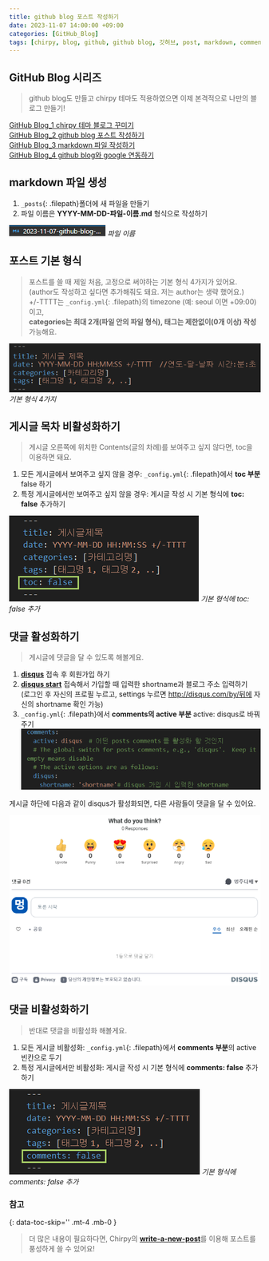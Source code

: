 ```yaml
---
title: github blog 포스트 작성하기
date: 2023-11-07 14:00:00 +09:00
categories: [GitHub_Blog]
tags: [chirpy, blog, github, github blog, 깃허브, post, markdown, comments, disqus]
---
```


## GitHub Blog 시리즈
> github blog도 만들고 chirpy 테마도 적용하였으면 이제 본격적으로 나만의 블로그 만들기!

[GitHub Blog_1 chirpy 테마 블로그 꾸미기](https://minjung405.github.io/posts/chirpy-%ED%85%8C%EB%A7%88-%EB%B8%94%EB%A1%9C%EA%B7%B8-%EA%BE%B8%EB%AF%B8%EA%B8%B0/)\
[GitHub Blog_2 github blog 포스트 작성하기]()\
[GitHub Blog_3 markdown 파일 작성하기](https://minjung405.github.io/posts/markdown-%ED%8C%8C%EC%9D%BC-%EC%9E%91%EC%84%B1%ED%95%98%EA%B8%B0/)\
[GitHub Blog_4 github blog와 google 연동하기](https://minjung405.github.io/posts/github-blog%EC%99%80-google-%EC%97%B0%EB%8F%99%ED%95%98%EA%B8%B0/)


## markdown 파일 생성
1. `_posts`{: .filepath}폴더에 새 파일을 만들기
2. 파일 이름은 **YYYY-MM-DD-파일-이름.md** 형식으로 작성하기

![markdown_file](/assets/img/post_image/2023.11.07/markdown_file.png)
_파일 이름_

## 포스트 기본 형식
> 포스트를 쓸 때 제일 처음, 고정으로 써야하는 기본 형식 4가지가 있어요.\
(author도 작성하고 싶다면 추가해줘도 돼요. 저는 author는 생략 했어요.)\
+/-TTTT는 `_config.yml`{: .filepath}의 timezone (예: seoul 이면 +09:00)이고,\
**categories는 최대 2개(파일 안의 파일 형식), 태그는 제한없이(0개 이상) 작성** 가능해요.

![way4](/assets/img/post_image/2023.11.07/way4.png)
_기본 형식 4가지_


## 게시글 목차 비활성화하기
> 게시글 오른쪽에 위치한 Contents(글의 차례)를 보여주고 싶지 않다면, toc을 이용하면 돼요.

1. 모든 게시글에서 보여주고 싶지 않을 경우: `_config.yml`{: .filepath}에서 **toc 부분** false 하기
2. 특정 게시글에서만 보여주고 싶지 않을 경우: 게시글 작성 시 기본 형식에 **toc: false** 추가하기

![toc](/assets/img/post_image/2023.11.07/toc.png)
_기본 형식에 toc: false 추가_


## 댓글 활성화하기
> 게시글에 댓글을 달 수 있도록 해볼게요.

1. [**disqus**](https://disqus.com/) 접속 후 회원가입 하기
2. [**disqus start**](https://disqus.com/admin/) 접속해서 가입할 때 입력한 shortname과 블로그 주소 입력하기\
(로그인 후 자신의 프로필 누르고, settings 누르면 http://disqus.com/by/뒤에 자신의 shortname 확인 가능)
3. `_config.yml`{: .filepath}에서 **comments의 active 부분** active: disqus로 바꿔주기
![disqus](/assets/img/post_image/2023.11.07/disqus.png)

게시글 하단에 다음과 같이 disqus가 활성화되면, 다른 사람들이 댓글을 달 수 있어요.

![comments_dis](/assets/img/post_image/2023.11.07/comments_dis.png)


## 댓글 비활성화하기
> 반대로 댓글을 비활성화 해볼게요.

1. 모든 게시글 비활성화: `_config.yml`{: .filepath}에서 **comments 부분**의 active 빈칸으로 두기
2. 특정 게시글에서만 비활성화: 게시글 작성 시 기본 형식에 **comments: false** 추가하기

![comments](/assets/img/post_image/2023.11.07/comments.png)
_기본 형식에 comments: false 추가_


### 참고
{: data-toc-skip='' .mt-4 .mb-0 }
> 더 많은 내용이 필요하다면, Chirpy의 [**write-a-new-post**](https://chirpy.cotes.page/posts/write-a-new-post/)를 이용해 포스트를 풍성하게 쓸 수 있어요!

